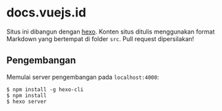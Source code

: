 # docs.vuejs.id

Situs ini dibangun dengan [hexo](http://hexo.io/). Konten situs ditulis menggunakan format Markdown yang bertempat di folder `src`. Pull request dipersilakan!

## Pengembangan

Memulai server pengembangan pada `localhost:4000`:

```
$ npm install -g hexo-cli
$ npm install
$ hexo server
```
